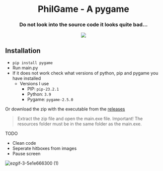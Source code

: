 <h1 align="center">PhilGame - A pygame</h1>
<h3 align="center">Do not look into the source code it looks quite bad...</h3>
<div align="center">
  <image src="https://github.com/MaximFiedler/PhilGame/assets/114857048/e8aed3c1-09e2-4fb0-8035-82c6a3afc0eb">
</div>

## Installation
- `pip install pygame`
- Run main.py
- If it does not work check what versions of python, pip and pygame you have installed
  - Versions I use
    - PIP: `pip-23.2.1`
    - Python: `3.9`
    - Pygame: `pygame-2.5.0`
   
Or download the zip with the executable from the [releases](https://github.com/MaximFiedler/PhilGame/releases/)
> Extract the zip file and open the main.exe file. Important! The resources folder must be in the same folder as the main.exe.

TODO
- Clean code
- Seperate hitboxes from images
- Pause screen

![ezgif-3-5e1e666300 (1)](https://github.com/MaximFiedler/PhilGame/assets/114857048/73b2b411-cb9a-464e-b665-a139ef790925)

